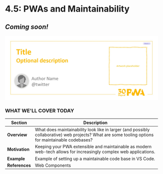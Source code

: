 # 4.5: PWAs and Maintainability

## *Coming soon!*

![Placeholder Banner Only. Replace when final assets ready.](_media/week4-placeholder.jpg)

### WHAT WE'LL COVER TODAY

| Section | Description |
| ------- | ----------- |
| **Overview** | What does maintainability look like in larger (and possibly collaborative) web projects? What are some tooling options for maintainable codebases?|
| **Motivation** | Keeping your PWA extensible and maintainable as modern web-tech allows for increasingly complex web applications. |
| **Example** | Example of setting up a maintainable code base in VS Code. |
| **References** | Web Components |
